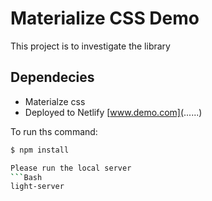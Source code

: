 # Materialize CSS Demo

This project is to investigate the library

## Dependecies 

- Materialze css [](https://materialzecss.com/getting-started.html)
- Deployed to Netlify [www.demo.com](......)

To run ths command: 
```bash
$ npm install

Please run the local server
```Bash
light-server
